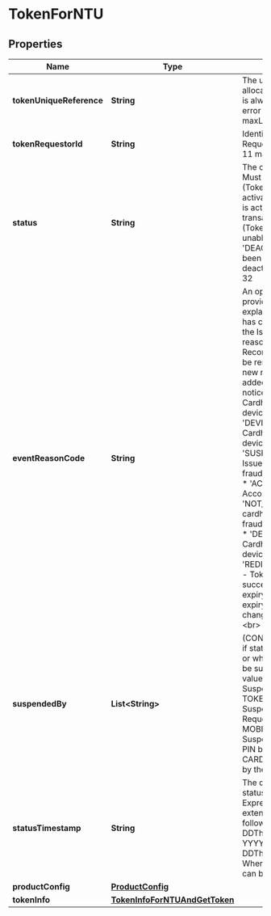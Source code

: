 

# TokenForNTU


## Properties

| Name | Type | Description | Notes |
|------------ | ------------- | ------------- | -------------|
|**tokenUniqueReference** | **String** | The unique reference allocated to the Token which is always present even if an error occurs. &lt;br&gt; maxLength: 64  |  [optional] |
|**tokenRequestorId** | **String** | Identifies the Token Requestor. &lt;br&gt; minLength: 11 maxLength: 11  |  [optional] |
|**status** | **String** | The current status of Token. Must be either: * &#39;INACTIVE&#39; (Token has not yet been activated) * &#39;ACTIVE&#39; (Token is active and ready to transact) * &#39;SUSPENDED&#39; (Token is suspended and unable to transact) * &#39;DEACTIVATED&#39; (Token has been permanently deactivated).&lt;br&gt; maxLength: 32  |  [optional] |
|**eventReasonCode** | **String** | An optional Reason Code provided by the Issuer to explain why the token status has changed. Not present if the Issuer has not supplied a reason code. Note: Recommended that Partners be resilient to new values as new reason codes may be added in the future without notice. * &#39;DEVICE_LOST&#39; - Cardholder confirmed token device lost. * &#39;DEVICE_STOLEN&#39; - Cardholder confirmed token device stolen. * &#39;SUSPECTED_FRAUD&#39; -  Issuer or cardholder reported fraudulent token transactions. * &#39;ACCOUNT_CLOSED&#39; - Account closed. * &#39;NOT_FRAUD&#39; - Issuer or cardholder confirmed no fraudulent token transactions. * &#39;DEVICE_FOUND&#39; - Cardholder reported token device found or not stolen. * &#39;REDIGITIZATION_COMPLETE&#39; - Token has been re-digitized successfully with either the expiry date extended or both expiry and token number changed. * &#39;OTHER&#39; -  Other. &lt;br&gt; maxLength: 32  |  [optional] |
|**suspendedBy** | **List&lt;String&gt;** | (CONDITIONAL only supplied if status is SUSPENDED) Who or what caused the Token to be suspended One or more values of:   * ISSUER - Suspended by the Issuer.   * TOKEN_REQUESTOR - Suspended by the Token Requestor   * MOBILE_PIN_LOCKED - Suspended due to the Mobile PIN being locked   * CARDHOLDER - Suspended by the Cardholder &lt;br&gt;  |  [optional] |
|**statusTimestamp** | **String** | The date and time the token status was last updated. Expressed in ISO 8601 extended format as one of the following:   * YYYY-MM-DDThh:mm:ss[.sss]Z   * YYYY-MM-DDThh:mm:ss[.sss]±hh:mm   * Where [.sss] is optional and can be 1 to 3 digits. &lt;br&gt;  |  [optional] |
|**productConfig** | [**ProductConfig**](ProductConfig.md) |  |  [optional] |
|**tokenInfo** | [**TokenInfoForNTUAndGetToken**](TokenInfoForNTUAndGetToken.md) |  |  [optional] |



